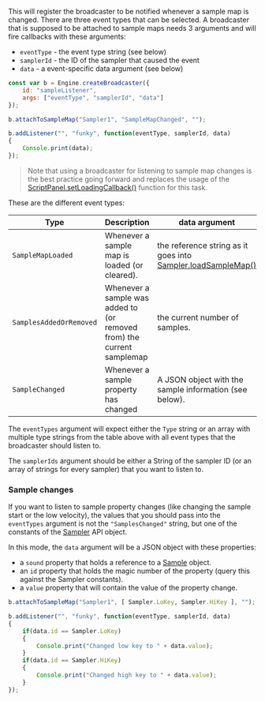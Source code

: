 This will register the broadcaster to be notified whenever a sample map is changed. There are three event types that can be selected. A broadcaster that is supposed to be attached to sample maps needs 3 arguments and will fire callbacks with these arguments:

- `eventType` - the event type string (see below)
- `samplerId` - the ID of the sampler that caused the event
- `data` - a event-specific data argument (see below)

```javascript
const var b = Engine.createBroadcaster({
	id: "sampleListener",
	args: ["eventType", "samplerId", "data"]
});

b.attachToSampleMap("Sampler1", "SampleMapChanged", "");

b.addListener("", "funky", function(eventType, samplerId, data)
{
	Console.print(data);
});
```

> Note that using a broadcaster for listening to sample map changes is the best practice going forward and replaces the usage of the [ScriptPanel.setLoadingCallback()](/scripting/scripting-api/scriptpanel#setloadingcallback) function for this task.

These are the different event types:

| Type | Description | data argument |
| ---- | --- | --- |
| `SampleMapLoaded` | Whenever a sample map is loaded (or cleared). | the reference string as it goes into [Sampler.loadSampleMap()](/scripting/scripting-api/sampler#loadsamplemap) |
| `SamplesAddedOrRemoved` | Whenever a sample was added to (or removed from) the current samplemap | the current number of samples. |
| `SampleChanged` | Whenever a sample property has changed | A JSON object with the sample information (see below). |

The `eventTypes` argument will expect either the `Type` string or an array with multiple type strings from the table above with all event types that the broadcaster should listen to. 

The `samplerIds` argument should be either a String of the sampler ID (or an array of strings for every sampler)  that you want to listen to.

### Sample changes

If you want to listen to sample property changes (like changing the sample start or the low velocity), the values that you should pass into the `eventTypes` argument is not the `"SamplesChanged"` string, but one of the constants of the [Sampler](/scripting/scripting-api/sampler) API object.

In this mode, the `data` argument will be a JSON object with these properties:

- a `sound` property that holds a reference to a [Sample](/scripting/scripting-api/sample) object.
- an `id` property that holds the magic number of the property (query this against the Sampler constants).
- a `value` property that will contain the value of the property change.

```javascript
b.attachToSampleMap("Sampler1", [ Sampler.LoKey, Sampler.HiKey ], "");

b.addListener("", "funky", function(eventType, samplerId, data)
{
	if(data.id == Sampler.LoKey)
	{
		Console.print("Changed low key to " + data.value);
	}
	if(data.id == Sampler.HiKey)
	{
		Console.print("Changed high key to " + data.value);
	}
});
```
